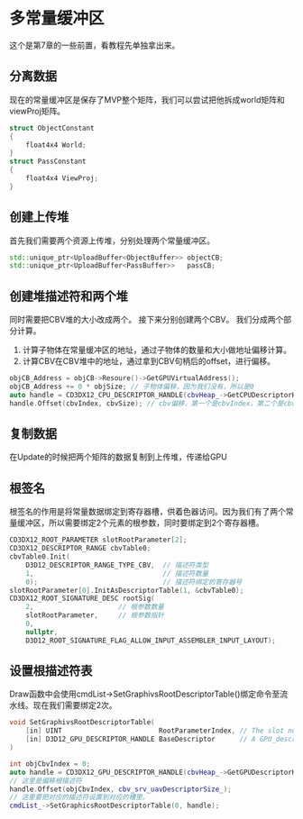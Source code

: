 # 多常量缓冲区
这个是第7章的一些前置，看教程先单独拿出来。
## 分离数据
现在的常量缓冲区是保存了MVP整个矩阵，我们可以尝试把他拆成world矩阵和viewProj矩阵。
```c++
struct ObjectConstant
{
	float4x4 World;
}
struct PassConstant
{
	float4x4 ViewProj;
}
```
## 创建上传堆
首先我们需要两个资源上传堆，分别处理两个常量缓冲区。
```c++
std::unique_ptr<UploadBuffer<ObjectBuffer>> objectCB;
std::unique_ptr<UploadBuffer<PassBuffer>>   passCB;
```
## 创建堆描述符和两个堆
同时需要把CBV堆的大小改成两个。
接下来分别创建两个CBV。
我们分成两个部分计算。
1. 计算子物体在常量缓冲区的地址，通过子物体的数量和大小做地址偏移计算。
2. 计算CBV在CBV堆中的地址，通过拿到CBV句柄后的offset，进行偏移。
```c++
objCB_Address = objCB->Resoure()->GetGPUVirtualAddress();
objCB_Address += 0 * objSize; // 子物体偏移，因为我们没有，所以是0
auto handle = CD3DX12_CPU_DESCRIPTOR_HANDLE(cbvHeap_->GetCPUDescriptorHandleForHeapStart());
handle.Offset(cbvIndex, cbvSize); // cbv偏移，第一个是cbvIndex，第二个是cbv大小
```
## 复制数据
在Update的时候把两个矩阵的数据复制到上传堆，传递给GPU
## 根签名
根签名的作用是将常量数据绑定到寄存器槽，供着色器访问。因为我们有了两个常量缓冲区，所以需要绑定2个元素的根参数，同时要绑定到2个寄存器槽。
```c++
CD3DX12_ROOT_PARAMETER slotRootParameter[2];
CD3DX12_DESCRIPTOR_RANGE cbvTable0;
cbvTable0.Init(
	D3D12_DESCRIPTOR_RANGE_TYPE_CBV,  // 描述符类型
	1,                                // 描述符数量
	0);                               // 描述符绑定的寄存器号
slotRootParameter[0].InitAsDescriptorTable(1, &cbvTable0);
CD3DX12_ROOT_SIGNATURE_DESC rootSig(
	2,                     // 根参数数量
	slotRootParameter,     // 根参数指针
	0,
	nullptr,
	D3D12_ROOT_SIGNATURE_FLAG_ALLOW_INPUT_ASSEMBLER_INPUT_LAYOUT);
```
## 设置根描述符表
Draw函数中会使用cmdList->SetGraphivsRootDescriptorTable()绑定命令至流水线。现在我们需要绑定2次。
```c++
void SetGraphivsRootDescriptorTable(
	[in] UINT                        RootParameterIndex, // The slot number for binding 
	[in] D3D12_GPU_DESCRIPTOR_HANDLE BaseDescriptor      // A GPU_descriptor_handle object for the base desvriptor to set
)

int objCbvIndex = 0;
auto handle = CD3DX12_GPU_DESCRIPTOR_HANDLE(cbvHeap_->GetGPUDescriptorHandleForHeapStart());
// 这里是偏移根描述符
handle.Offset(objCbvIndex, cbv_srv_uavDescriptorSize_);
// 这里要把对应的描述符设置到对应的槽里。
cmdList_->SetGraphicsRootDescriptorTable(0, handle);
```